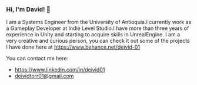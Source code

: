 ### Hi, I'm David! 👋

I am a Systems Engineer from the University of Antioquia.I currently work as a Gameplay Developer at Indie Level Studio.I have more than three years of experience in Unity and starting to acquire skills in UnrealEngine. I am a very creative and curious person, you can check it out some of the projects I have done here at https://www.behance.net/deivid-01


You can contact me here:
- https://www.linkedin.com/in/deivid01
- deividtorr01@gmail.com

<!--
**deivid-01/deivid-01** is a ✨ _special_ ✨ repository because its `README.md` (this file) appears on your GitHub profile.

Here are some ideas to get you started:

- 🔭 I’m currently working on ...
- 🌱 I’m currently learning ...
- 👯 I’m looking to collaborate on ...
- 🤔 I’m looking for help with ...
- 💬 Ask me about ...
- 📫 How to reach me: ...
- 😄 Pronouns: ...
- ⚡ Fun fact: ...
-->
